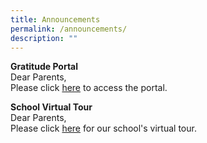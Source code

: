 ```yaml
---
title: Announcements
permalink: /announcements/
description: ""
---
```

**Gratitude Portal** <br>
Dear Parents, <br>Please click&nbsp;[here](https://go.gov.sg/gratitudeportal2021 "Gratitude Portal")&nbsp;to access the portal.

**School Virtual Tour** <br>
Dear Parents, <br> Please click&nbsp;[here](https://drive.google.com/file/d/1YKU-r0zOSsOoB7q99BJCGzuQ-x7TFYPd/view)&nbsp;for our school's virtual tour.